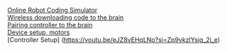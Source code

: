 [Online Robot Coding Simulator](https://youtu.be/31-yUz5AaRU?si=OjRFDhvCXHLEQsDB)<br>
[Wireless downloading code to the brain](https://youtu.be/MIqs7dGDLuY?si=vPrW4wbtZdYin5mf)<br>
[Pairing controller to the brain](https://youtu.be/cssYgIoqU9A?si=02zoL_SdjX9yXanB) <br>
[Device setup, motors](https://youtu.be/TbaOMMKLGG4?si=fIzlkih8RRbeLtSl)<br>
[Controller Setup] (https://youtu.be/eJZ8vEHqLNo?si=Zp9vkzIYsjq_2j_e)<br>
